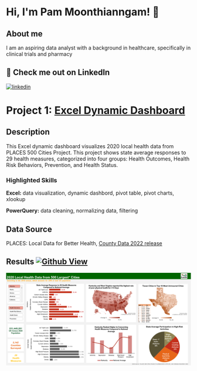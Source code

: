 
# Hi, I'm Pam Moonthianngam! 👋


## About me
I am an aspiring data analyst with a background in healthcare, specifically in clinical trials and pharmacy


## 🔗 Check me out on LinkedIn

[![linkedin](https://img.shields.io/badge/linkedin-0A66C2?style=for-the-badge&logo=linkedin&logoColor=white)](https://www.linkedin.com/in/pathompon/)


# Project 1: [Excel Dynamic Dashboard](https://github.com/pammoon14/500-Cities-Project)
## Description
This Excel dynamic dashboard visualizes 2020 local health data from PLACES 500 Cities Project.
This project shows state average responses to 29 health measures, categorized into four groups: Health Outcomes, Health Risk Behaviors, Prevention, and Health Status.

### Highlighted Skills
**Excel:** data visualization, dynamic dashbord, pivot table, pivot charts, xlookup

**PowerQuery:** data cleaning, normalizing data, filtering


## Data Source
PLACES: Local Data for Better Health, [County Data 2022 release](https://chronicdata.cdc.gov/500-Cities-Places/PLACES-Local-Data-for-Better-Health-County-Data-20/swc5-untb)

## Results [![Github View](https://img.shields.io/badge/GitHub-View_on_GitHub-blue?logo=GitHub)](https://github.com/pammoon14/500-Cities-Project)
![](https://github.com/pammoon14/500-Cities-Project/blob/992b2bebe80cc472cc81b34808e05361c96adc77/image/Screenshot_500_Cities_Projcet_Dashboard.png)

